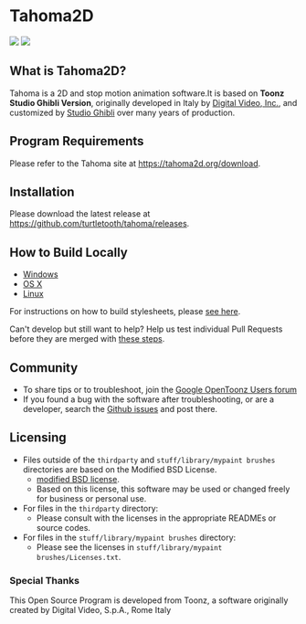 # Tahoma2D

[![](https://ci.appveyor.com/api/projects/status/mnc3mepksux9kvap/branch/master?svg=true)](https://ci.appveyor.com/project/turtletooth/tahoma2d)
[![](https://travis-ci.com/turtletooth/tahoma2d.svg?branch=master)](https://travis-ci.org/turtletooth/tahoma)

## What is Tahoma2D?

Tahoma is a 2D and stop motion animation software.It is based on **Toonz Studio
Ghibli Version**, originally developed in Italy by
[Digital Video, Inc.](http://www.toonz.com/), and customized by
[Studio Ghibli](http://www.ghibli.jp/) over many years of production.

## Program Requirements

Please refer to the Tahoma site at <https://tahoma2d.org/download>.

## Installation

Please download the latest release at <https://github.com/turtletooth/tahoma/releases>.

## How to Build Locally

- [Windows](./doc/how_to_build_win.md)
- [OS X](./doc/how_to_build_macosx.md)
- [Linux](./doc/how_to_build_linux.md)

For instructions on how to build stylesheets, please [see here](./doc/how_to_stylesheet.md).

Can't develop but still want to help? Help us test individual Pull Requests before they are merged with [these steps](./doc/how_to_test_prs.md).

## Community

- To share tips or to troubleshoot, join the [Google OpenToonz Users forum](https://groups.google.com/forum/#!forum/opentoonz_en)
- If you found a bug with the software after troubleshooting, or are a developer, search the [Github issues](https://github.com/turtletooth/tahoma/issues) and post there.

## Licensing

- Files outside of the `thirdparty` and `stuff/library/mypaint brushes` directories are based on the Modified BSD License.
  - [modified BSD license](./LICENSE.txt).
  - Based on this license, this software may be used or changed freely for business or personal use.
- For files in the `thirdparty` directory:
  - Please consult with the licenses in the appropriate READMEs or source codes.
- For files in the `stuff/library/mypaint brushes` directory:
  - Please see the licenses in `stuff/library/mypaint brushes/Licenses.txt`.

### Special Thanks

This Open Source Program is developed from Toonz, a software originally created by Digital Video, S.p.A., Rome Italy
